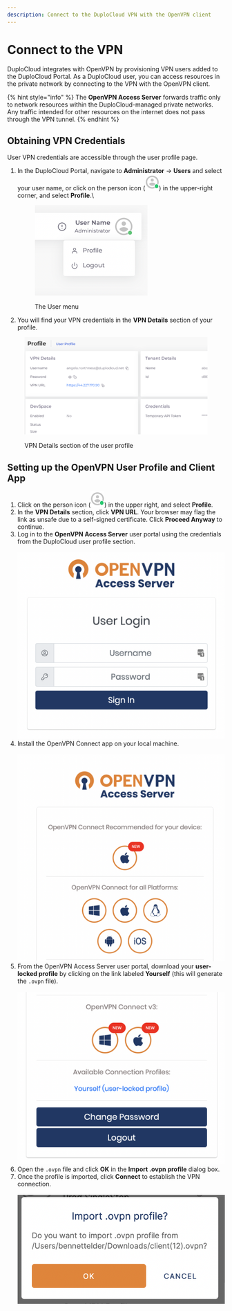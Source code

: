 ```yaml
---
description: Connect to the DuploCloud VPN with the OpenVPN client
---
```


# Connect to the VPN

DuploCloud integrates with OpenVPN by provisioning VPN users added to the DuploCloud Portal. As a DuploCloud user, you can access resources in the private network by connecting to the VPN with the OpenVPN client.

{% hint style="info" %}
The **OpenVPN Access Server** forwards traffic only to network resources within the DuploCloud-managed private networks. Any traffic intended for other resources on the internet does not pass through the VPN tunnel.
{% endhint %}

## Obtaining VPN Credentials

User VPN credentials are accessible through the user profile page.&#x20;

1.  In the DuploCloud Portal, navigate to **Administrator** -> **Users** and select your user name, or click on the person icon (<img src="../../.gitbook/assets/Screenshot (347) (1).png" alt="" data-size="line">) in the upper-right corner, and select **Profile**.\


    <div align="left"><figure><img src="../../.gitbook/assets/image (187).png" alt="" width="261"><figcaption><p>The User menu</p></figcaption></figure></div>
2. You will find your VPN credentials in the **VPN Details** section of your profile.

<div align="left"><figure><img src="../../.gitbook/assets/PROFILE (1).png" alt="" width="563"><figcaption><p>VPN Details section of the user profile</p></figcaption></figure></div>

## Setting up the OpenVPN User Profile and Client App

1. Click on the person icon (<img src="../../.gitbook/assets/Screenshot (347).png" alt="" data-size="line">) in the upper right, and select **Profile**.&#x20;
2. In the **VPN Details** section, click **VPN URL**. Your browser may flag the link as unsafe due to a self-signed certificate. Click **Proceed Anyway** to continue.
3. Log in to the **OpenVPN Access Server** user portal using the credentials from the DuploCloud user profile section.\
   \
   ![](<../../.gitbook/assets/image (31).png>)
4. Install the OpenVPN Connect app on your local machine.\
   \
   ![](<../../.gitbook/assets/image (73).png>)
5. From the OpenVPN Access Server user portal, download your **user-locked profile** by clicking on the link labeled **Yourself** (this will generate the `.ovpn` file).\
   \
   ![](<../../.gitbook/assets/image (202).png>)
6. Open the `.ovpn` file and click **OK** in the **Import .ovpn profile** dialog box.&#x20;
7. Once the profile is imported, click **Connect** to establish the VPN connection.\
   \
   ![](<../../.gitbook/assets/image (47).png>)

